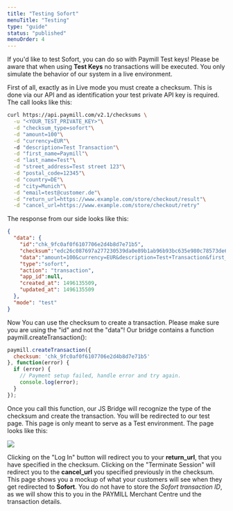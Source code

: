 ```yaml
---
title: "Testing Sofort"
menuTitle: "Testing"
type: "guide"
status: "published"
menuOrder: 4
---
```


If you'd like to test Sofort, you can do so with Paymill Test keys!
Please be aware that when using **Test Keys** no transactions will be executed. You only simulate the behavior of our system in a live environment.

First of all, exactly as in Live mode you must create a checksum. This is done via our API and as identification your test private API key is required. The call looks like this:

```bash
curl https://api.paymill.com/v2.1/checksums \
  -u "<YOUR_TEST_PRIVATE_KEY>"\
  -d "checksum_type=sofort"\
  -d "amount=100"\
  -d "currency=EUR"\  
  -d "description=Test Transaction"\
  -d "first_name=Paymill"\
  -d "last_name=Test"\
  -d "street_address=Test street 123"\
  -d "postal_code=12345"\
  -d "country=DE"\
  -d "city=Munich"\
  -d "email=test@customer.de"\
  -d "return_url=https://www.example.com/store/checkout/result"\
  -d "cancel_url=https://www.example.com/store/checkout/retry"
```

The response from our side looks like this:

```JSON
{
  "data": {
    "id":"chk_9fc0af0f6107706e2d4b8d7e71b5",
    "checksum":"edc26c087697a277230539da0e89b1ab96b93bc635e980c78573de6be3041689c77401bc299aa8c98cda33abe6b097f3df009feb495b19215f407c9655401c1b",
    "data":"amount=100&currency=EUR&description=Test+Transaction&first_name=first_name=Paymill&last_name=Test&street_address=Test+street+123&postal_code=12345&country=DE&city=Munich&email=test@customer.de&return_url=https%3A%2F%2Fwww.example.com%2Fstore%2Fcheckout%2Fresult&cancel_url=https%3A%2F%2Fwww.example.com%2Fstore%2Fcheckout%2Fretry",
    "type":"sofort",
    "action": "transaction",
    "app_id":null,
    "created_at": 1496135509,
    "updated_at": 1496135509
  },
  "mode": "test"
}
```
Now You can use the checksum to create a transaction. Please make sure you are using the "id" and not the "data"!
Our bridge contains a function paymill.createTransaction():

```Javascript
paymill.createTransaction({
  checksum: 'chk_9fc0af0f6107706e2d4b8d7e71b5'
}, function(error) {
  if (error) {
    // Payment setup failed, handle error and try again.
    console.log(error);
  }
});
```

Once you call this function, our JS Bridge will recognize the type of the checksum and create the transaction. You will be redirected to our test page. This page is only meant to serve as a Test environment.
The page looks like this:

![](/paymill-documentation/guides/images/Sofort-Test-Mode.png)

Clicking on the "Log In" button will redirect you to your **return_url**, that you have specified in the checksum.
Clicking on the "Terminate Session" will redirect you to the **cancel_url** you specified previously in the checksum.
This page shows you a mockup of what your customers will see when they get redirected to **Sofort**.
You do not have to store the *Sofort transaction ID*, as we will show this to you in the PAYMILL Merchant Centre und the transaction details.
